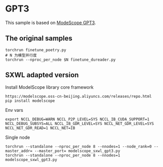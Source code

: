 # GPT3

This sample is based on [ModeScope GPT3](
https://modelscope.cn/models/damo/nlp_gpt3_text-generation_1.3B/summary).

## The original samples
```
torchrun finetune_poetry.py
# N 为模型并行度
torchrun --nproc_per_node $N finetune_dureader.py
```

## SXWL adapted version
Install ModelScope library core framework
```
https://modelscope.oss-cn-beijing.aliyuncs.com/releases/repo.html
pip install modelscope
```
Env vars
```
export NCCL_DEBUG=WARN NCCL_P2P_LEVEL=SYS NCCL_IB_CUDA_SUPPORT=1 NCCL_DEBUG_SUBSYS=ALL NCCL_IB_GDR_LEVEL=SYS NCCL_NET_GDR_LEVEL=SYS NCCL_NET_GDR_READ=1 NCCL_NET=IB
```
Single node
```
torchrun --standalone --nproc_per_node 8 --nnodes=1 --node_rank=0 --master_addr= --master_port= modelscope_sxwl_gpt3.py
torchrun --standalone --nproc_per_node 8 --nnodes=1 modelscope_sxwl_gpt3.py
```
